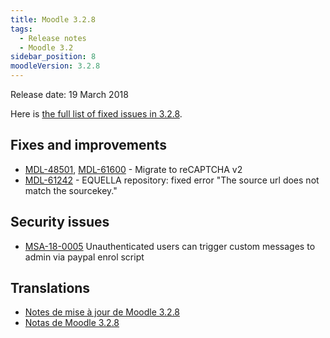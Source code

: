 ```yaml
---
title: Moodle 3.2.8
tags:
  - Release notes
  - Moodle 3.2
sidebar_position: 8
moodleVersion: 3.2.8
---
```


Release date: 19 March 2018

Here is [the full list of fixed issues in 3.2.8](https://moodle.atlassian.net/secure/IssueNavigator!executeAdvanced.jspa?jqlQuery=project+%3D+mdl+AND+resolution+%3D+fixed+AND+fixVersion+in+%28%223.2.8%22%29+ORDER+BY+priority+DESC&runQuery=true&clear=true).

## Fixes and improvements

- [MDL-48501](https://moodle.atlassian.net/browse/MDL-48501), [MDL-61600](https://moodle.atlassian.net/browse/MDL-61600) - Migrate to reCAPTCHA v2
- [MDL-61242](https://moodle.atlassian.net/browse/MDL-61242) - EQUELLA repository: fixed error "The source url does not match the sourcekey."

## Security issues

- [MSA-18-0005](https://moodle.org/mod/forum/discuss.php?d=367938) Unauthenticated users can trigger custom messages to admin via paypal enrol script

## Translations

- [Notes de mise à jour de Moodle 3.2.8](https://docs.moodle.org/fr/Notes_de_mise_à_jour_de_Moodle_3.2.8)
- [Notas de Moodle 3.2.8](https://docs.moodle.org/es/Notas_de_Moodle_3.2.8)
